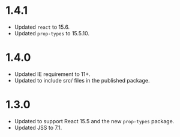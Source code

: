 # 1.4.1
* Updated `react` to 15.6.
* Updated `prop-types` to 15.5.10.

# 1.4.0
* Updated IE requirement to 11+.
* Updated to include src/ files in the published package.

# 1.3.0
* Updated to support React 15.5 and the new `prop-types` package.
* Updated JSS to 7.1.
